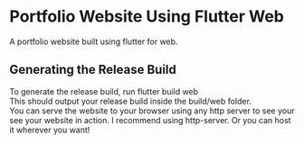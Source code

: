 
# Portfolio Website Using Flutter Web
A portfolio website built using flutter for web.

## Generating the Release Build
To generate the release build, run flutter build web<br>
This should output your release build inside the build/web folder.<br>
You can serve the website to your browser using any http server to see your see your website in action. I recommend using http-server. Or you can host it wherever you want!


